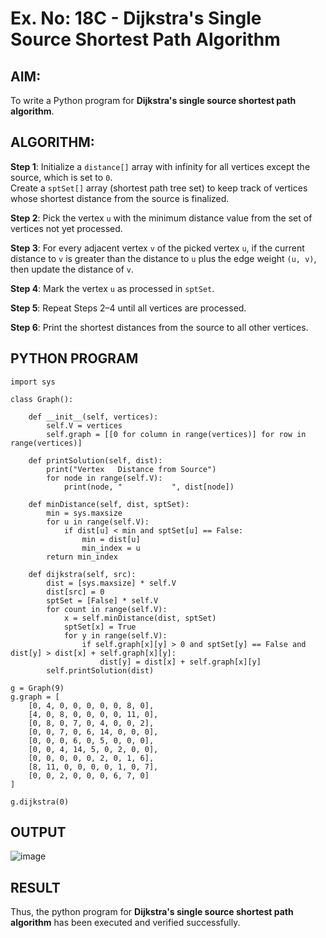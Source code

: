 # Ex. No: 18C - Dijkstra's Single Source Shortest Path Algorithm

## AIM:
To write a Python program for **Dijkstra's single source shortest path algorithm**.

## ALGORITHM:

**Step 1**: Initialize a `distance[]` array with infinity for all vertices except the source, which is set to `0`.  
Create a `sptSet[]` array (shortest path tree set) to keep track of vertices whose shortest distance from the source is finalized.

**Step 2**: Pick the vertex `u` with the minimum distance value from the set of vertices not yet processed.

**Step 3**: For every adjacent vertex `v` of the picked vertex `u`, if the current distance to `v` is greater than the distance to `u` plus the edge weight `(u, v)`, then update the distance of `v`.

**Step 4**: Mark the vertex `u` as processed in `sptSet`.

**Step 5**: Repeat Steps 2–4 until all vertices are processed.

**Step 6**: Print the shortest distances from the source to all other vertices.

## PYTHON PROGRAM

```
import sys

class Graph():

	def __init__(self, vertices):
		self.V = vertices
		self.graph = [[0 for column in range(vertices)] for row in range(vertices)]

	def printSolution(self, dist):
		print("Vertex   Distance from Source")
		for node in range(self.V):
			print(node, "           ", dist[node])

	def minDistance(self, dist, sptSet):
		min = sys.maxsize
		for u in range(self.V):
			if dist[u] < min and sptSet[u] == False:
				min = dist[u]
				min_index = u
		return min_index

	def dijkstra(self, src):
		dist = [sys.maxsize] * self.V
		dist[src] = 0
		sptSet = [False] * self.V
		for count in range(self.V):
			x = self.minDistance(dist, sptSet)
			sptSet[x] = True
			for y in range(self.V):
				if self.graph[x][y] > 0 and sptSet[y] == False and dist[y] > dist[x] + self.graph[x][y]:
					dist[y] = dist[x] + self.graph[x][y]
		self.printSolution(dist)

g = Graph(9)
g.graph = [
	[0, 4, 0, 0, 0, 0, 0, 8, 0],
	[4, 0, 8, 0, 0, 0, 0, 11, 0],
	[0, 8, 0, 7, 0, 4, 0, 0, 2],
	[0, 0, 7, 0, 6, 14, 0, 0, 0],
	[0, 0, 0, 6, 0, 5, 0, 0, 0],
	[0, 0, 4, 14, 5, 0, 2, 0, 0],
	[0, 0, 0, 0, 0, 2, 0, 1, 6],
	[8, 11, 0, 0, 0, 0, 1, 0, 7],
	[0, 0, 2, 0, 0, 0, 6, 7, 0]
]

g.dijkstra(0)
```

## OUTPUT

![image](https://github.com/user-attachments/assets/0572c0c9-28e9-4572-85c6-e07c66d060ec)

## RESULT

Thus, the python program for **Dijkstra's single source shortest path algorithm** has been executed and verified successfully.

